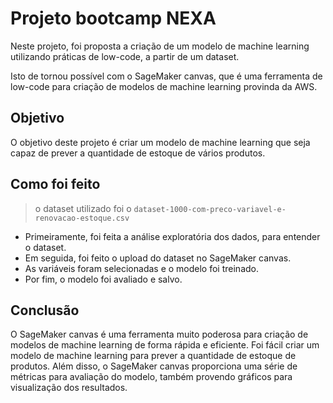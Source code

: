 # Projeto bootcamp NEXA

Neste projeto, foi proposta a criação de um modelo de machine learning utilizando práticas de low-code, a partir de um dataset.

Isto de tornou possível com o SageMaker canvas, que é uma ferramenta de low-code para criação de modelos de machine learning
provinda da AWS.

## Objetivo

O objetivo deste projeto é criar um modelo de machine learning que seja capaz de prever a quantidade de estoque de vários produtos.

## Como foi feito

> o dataset utilizado foi o `dataset-1000-com-preco-variavel-e-renovacao-estoque.csv`
- Primeiramente, foi feita a análise exploratória dos dados, para entender o dataset.
- Em seguida, foi feito o upload do dataset no SageMaker canvas.
- As variáveis foram selecionadas e o modelo foi treinado.
- Por fim, o modelo foi avaliado e salvo.

## Conclusão

O SageMaker canvas é uma ferramenta muito poderosa para criação de modelos de machine learning de forma rápida e eficiente.
Foi fácil criar um modelo de machine learning para prever a quantidade de estoque de produtos. Além disso, o SageMaker canvas
proporciona uma série de métricas para avaliação do modelo, também provendo gráficos para visualização dos resultados.